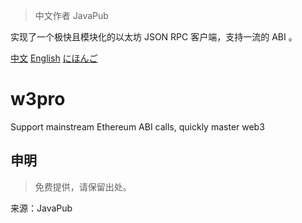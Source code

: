 > 中文作者 JavaPub

实现了一个极快且模块化的以太坊 JSON RPC 客户端，支持一流的 ABI 。

[中文]() [English]() [にほんご]()

# w3pro
Support mainstream Ethereum ABI calls, quickly master web3













































## 申明

> 免费提供，请保留出处。

来源：JavaPub
